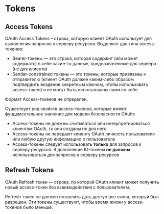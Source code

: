 # Tokens

## Access Tokens

OAuth Access Tokens – строка, которую клиент OAuth использует для выполнения запросов к серверу ресурсов. Выделяют два типа access-токенов:

* Bearer-токены — это строка, которая содержит (или может содержать) в себе какие-то данные, предназначенные для сервера (не для клиента)
* Sender-constrained токены — это токены, которые привязаны к отправителю (клиент OAuth должен каким-либо образом подтвердить владение секретным ключом, чтобы использовать access-токен) и не могут быть использованы сами по себе

Формат Access-токенов не определен.

Существует ряд свойств access-токенов, которые имеют фундаментальное значение для модели безопасности OAuth:

* Access-токены не должны считываться или интерпретироваться клиентом OAuth, тк они созданы не для него
* Access-токены не передают клиенту OAuth личность пользователя или любую другую информацию о пользователе
* Access-токены следует использовать **только** для запросов к серверу ресурсов. В дополнение ID-токены **не должны** использоваться для запросов к серверу ресурсов

## Refresh Tokens

OAuth Refresh токен — строка, по которой OAuth клиент может получить новый access-токен без взаимодействия с пользователем.

Refresh-токен не должен позволить дать доступ вне скопа, который был разрешен. Эти токены существуют, чтобы время жизни у access-токенов было меньше.



